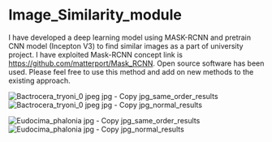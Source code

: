 # Image_Similarity_module
I have developed a deep learning model using MASK-RCNN and pretrain CNN model (Incepton V3) to find similar images as a part of university project. I have exploited Mask-RCNN concept link is https://github.com/matterport/Mask_RCNN. Open source software has been used. Please feel free to use this method and add on new methods to the existing approach.



![Bactrocera_tryoni_0 jpeg jpg - Copy jpg_same_order_results](https://user-images.githubusercontent.com/21376508/56622762-f5de9c80-664e-11e9-8f02-bb0e55c3484c.jpg)
![Bactrocera_tryoni_0 jpeg jpg - Copy jpg_normal_results](https://user-images.githubusercontent.com/21376508/56622764-f6773300-664e-11e9-8df5-ef318621d248.jpg)


![Eudocima_phalonia jpg - Copy jpg_same_order_results](https://user-images.githubusercontent.com/21376508/56622858-5241bc00-664f-11e9-8507-a9a9b35fbd28.jpg)
![Eudocima_phalonia jpg - Copy jpg_normal_results](https://user-images.githubusercontent.com/21376508/56622859-52da5280-664f-11e9-8df2-1377a1a425c1.jpg)
